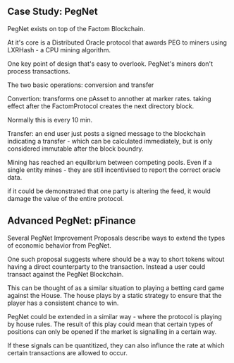 Case Study: PegNet
------------------

PegNet exists on top of the Factom Blockchain.

At it's core is a Distributed Oracle protocol that awards PEG to miners using LXRHash - a CPU mining algorithm.

One key point of design that's easy to overlook. PegNet's miners don't process transactions.

The two basic operations: conversion and transfer

Convertion: transforms one pAsset to annother at marker rates. taking effect after the FactomProtocol creates the next directory block.

Normally this is every 10 min.

Transfer: an end user just posts a signed message to the blockchain indicating a transfer - which can be calculated immediately, but is only
considered immutable after the block boundry.

Mining has reached an equilbrium between competing pools.
Even if a single entity mines - they are still incentivised to report the correct oracle data.

if it could be demonstrated that one party is altering the feed,
it would damage the value of the entire protocol.

Advanced PegNet: pFinance
-------------------------

Several PegNet Improvement Proposals describe ways to extend the types of economic behavior
from PegNet.

One such proposal suggests where should be a way to short tokens witout having a direct counterparty to the transaction.
Instead a user could transact against the PegNet Blockchain.

This can be thought of as a similar situation to playing a betting card game against the House.
The house plays by a static strategy to ensure that the player has a consistent chance to win.

PegNet could be extended in a similar way - where the protocol is playing by house rules.
The result of this play could mean that certain types of positions can only be opened
if the market is signalling in a certain way.

If these signals can be quantitized, they can also influnce the rate at which certain transactions are allowed to occur.
